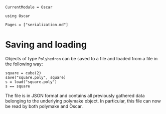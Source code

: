 ```@meta
CurrentModule = Oscar
```

```@setup oscar
using Oscar
```

```@contents
Pages = ["serialization.md"]
```


# Saving and loading

Objects of type `Polyhedron` can be saved to a file and loaded from a file in the
following way:
```@repl oscar
square = cube(2)
save("square.poly", square)
s = load("square.poly")
s == square
```
The file is in JSON format and contains all previously gathered data belonging
to the underlying polymake object. In particular, this file can now be read by
both polymake and Oscar.

